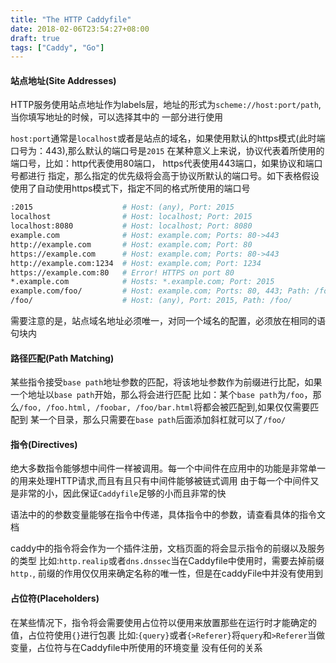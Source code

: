 ```yaml
---
title: "The HTTP Caddyfile"
date: 2018-02-06T23:54:27+08:00
draft: true
tags: ["Caddy", "Go"]
---
```


#### 站点地址(Site Addresses)
HTTP服务使用站点地址作为labels层，地址的形式为`scheme://host:port/path`,当你填写地址的时候，可以选择其中的
一部分进行使用

`host:port`通常是`localhost`或者是站点的域名，如果使用默认的https模式(此时端口号为：443),那么默认的端口号是`2015`
在某种意义上来说，协议代表着所使用的端口号，比如：http代表使用80端口， https代表使用443端口，如果协议和端口号都进行
指定，那么指定的优先级将会高于协议所默认的端口号。如下表格假设使用了自动使用https模式下，指定不同的格式所使用的端口号
```bash
:2015                    # Host: (any), Port: 2015
localhost                # Host: localhost; Port: 2015
localhost:8080           # Host: localhost; Port: 8080
example.com              # Host: example.com; Ports: 80->443
http://example.com       # Host: example.com; Port: 80
https://example.com      # Host: example.com; Ports: 80->443
http://example.com:1234  # Host: example.com; Port: 1234
https://example.com:80   # Error! HTTPS on port 80
*.example.com            # Hosts: *.example.com; Port: 2015
example.com/foo/         # Host: example.com; Ports: 80, 443; Path: /foo/
/foo/                    # Host: (any), Port: 2015, Path: /foo/
```
需要注意的是，站点域名地址必须唯一，对同一个域名的配置，必须放在相同的语句块内


#### 路径匹配(Path Matching)
某些指令接受`base path`地址参数的匹配，将该地址参数作为前缀进行比配，如果一个地址以`base path`开始，那么将会进行匹配
比如：某个`base path`为`/foo`，那么`/foo, /foo.html, /foobar, /foo/bar.html`将都会被匹配到,如果仅仅需要匹配到
某一个目录，那么只需要在`base path`后面添加斜杠就可以了`/foo/`


#### 指令(Directives)
绝大多数指令能够想中间件一样被调用。每一个中间件在应用中的功能是非常单一的用来处理HTTP请求,而且有且只有中间件能够被链式调用
由于每一个中间件又是非常的小，因此保证`Caddyfile`足够的小而且非常的快


语法中的的参数变量能够在指令中传递，具体指令中的参数，请查看具体的指令文档

caddy中的指令将会作为一个插件注册，文档页面的将会显示指令的前缀以及服务的类型
比如:`http.realip`或者`dns.dnssec`当在Caddyfile中使用时，需要去掉前缀`http.`,
前缀的作用仅仅用来确定名称的唯一性，但是在caddyFile中并没有使用到

#### 占位符(Placeholders)
在某些情况下，指令将会需要使用占位符以便用来放置那些在运行时才能确定的值，占位符使用`{}`进行包裹
比如:`{query}`或者`{>Referer}`将`query`和`>Referer`当做变量，占位符与在Caddyfile中所使用的环境变量
没有任何的关系